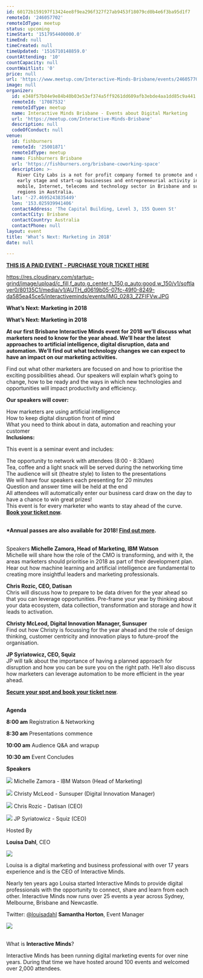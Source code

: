 ```yaml
---
id: 60172b159197f13424ee8f9ea296f327f27ab9453f18079cd0b4e6f3ba95d1f7
remoteId: '246057702'
remoteIdType: meetup
status: upcoming
timeStart: '1517954400000.0'
timeEnd: null
timeCreated: null
timeUpdated: '1516710148859.0'
countAttending: '10'
countCapacity: null
countWaitlist: '0'
price: null
url: 'https://www.meetup.com/Interactive-Minds-Brisbane/events/246057702/'
image: null
organizer:
  id: e348f57b04e9e84b40b03e53ef374a5ff9261dd609afb3ebde4aa1dd85c9a441
  remoteId: '17087532'
  remoteIdType: meetup
  name: Interactive Minds Brisbane - Events about Digital Marketing
  url: 'https://meetup.com/Interactive-Minds-Brisbane'
  description: null
  codeOfConduct: null
venue:
  id: fishburners
  remoteId: '25001871'
  remoteIdType: meetup
  name: Fishburners Brisbane
  url: 'https://fishburners.org/brisbane-coworking-space'
  description: >-
    River City Labs is a not for profit company formed to promote and develop
    early stage and start-up businesses and entrepreneurial activity in the
    mobile, Internet, telecoms and technology sector in Brisbane and surrounding
    regions in Australia.
  lat: '-27.4695243835449'
  lon: '153.025939941406'
  contactAddress: 'The Capital Building, Level 3, 155 Queen St'
  contactCity: Brisbane
  contactCountry: Australia
  contactPhone: null
layout: event
title: 'What’s Next: Marketing in 2018'
date: null

---
```

<p><b><a href="https://www.interactiveminds.com/events/details/interactive-minds-brisbane-presents-whats-next-marketing-in-2018"> THIS IS A PAID EVENT - PURCHASE YOUR TICKET HERE </a></b></p> <p><a href="https://res.cloudinary.com/startup-grind/image/upload/c_fill,f_auto,g_center,h_150,q_auto:good,w_150/v1/softlayer0/80135C1/media/v1/AUTH_d0619b05-07fc-49f0-8249-da585ea45ce5/interactiveminds/events/IMG_0283_ZZFIFVw.JPG" class="linkified">https://res.cloudinary.com/startup-grind/image/upload/c_fill,f_auto,g_center,h_150,q_auto:good,w_150/v1/softlayer0/80135C1/media/v1/AUTH_d0619b05-07fc-49f0-8249-da585ea45ce5/interactiveminds/events/IMG_0283_ZZFIFVw.JPG</a></p> <p><b>What’s Next: Marketing in 2018</b></p> <p><b>What’s Next: Marketing in 2018</b></p> <p><b>At our first Brisbane Interactive Minds event for 2018 we’ll discuss what marketers need to know for the year ahead. We’ll hear the latest approaches to artificial intelligence, digital disruption, data and automation. We’ll find out what technology changes we can expect to have an impact on our marketing activities.</b></p> <p>Find out what other marketers are focused on and how to prioritise the exciting possibilities ahead. Our speakers will explain what’s going to change, how to be ready and the ways in which new technologies and opportunities will impact productivity and efficiency.</p> <p><b>Our speakers will cover:</b></p> <p>How marketers are using artificial intelligence<br/>How to keep digital disruption front of mind<br/>What you need to think about in data, automation and reaching your customer<br/><b>Inclusions:</b></p> <p>This event is a seminar event and includes:</p> <p>The opportunity to network with attendees (8:00 - 8:30am)<br/>Tea, coffee and a light snack will be served during the networking time<br/>The audience will sit (theatre style) to listen to the presentations<br/>We will have four speakers each presenting for 20 minutes<br/>Question and answer time will be held at the end<br/>All attendees will automatically enter our business card draw on the day to have a chance to win great prizes!<br/>This event is for every marketer who wants to stay ahead of the curve. <b><a href="https://www.interactiveminds.com/events/details/interactive-minds-melbourne-presents-whats-next-marketing-in-2018#react-event-purchase-root">Book your ticket now</a>.</b></p> <p><br/><b>*Annual passes are also available for 2018! <a href="https://www.interactiveminds.com/annual-passes/brisbane-annual-passes/">Find out more</a>.</b></p> <p><br/>Speakers <b>Michelle Zamora, Head of Marketing, IBM Watson<br/></b>Michelle will share how the role of the CMO is transforming, and with it, the areas marketers should prioritise in 2018 as part of their development plan. Hear out how machine learning and artificial intelligence are fundamental to creating more insightful leaders and marketing professionals. </p> <p><b>Chris Rozic, CEO, Datisan<br/></b>Chris will discuss how to prepare to be data driven for the year ahead so that you can leverage opportunities. Pre-frame your year by thinking about your data ecosystem, data collection, transformation and storage and how it leads to activation.</p> <p><b>Christy McLeod, Digital Innovation Manager, Sunsuper<br/></b>Find out how Christy is focussing for the year ahead and the role of design thinking, customer centricity and innovation plays to future-proof the organisation.</p> <p><b>JP Syriatowicz, CEO, Squiz</b><br/>JP will talk about the importance of having a planned approach for disruption and how you can be sure you on the right path. He’ll also discuss how marketers can leverage automation to be more efficient in the year ahead.</p> <p><b><a href="https://www.interactiveminds.com/events/details/interactive-minds-melbourne-presents-whats-next-marketing-in-2018#react-event-purchase-root">Secure your spot and book your ticket now</a></b>.</p> <p><br/><b>Agenda</b></p> <p><b>8:00 am</b> Registration &amp; Networking</p> <p><b>8:30 am</b> Presentations commence</p> <p><b>10:00 am</b> Audience Q&amp;A and wrapup</p> <p><b>10:30 am</b> Event Concludes</p> <p><b>Speakers</b></p> <p><img src="https://res.cloudinary.com/startup-grind/image/upload/c_fill,f_auto,g_center,h_150,q_auto:good,w_150/v1/softlayer0/80135C1/media/v1/AUTH_d0619b05-07fc-49f0-8249-da585ea45ce5/interactiveminds/events/MichelleZamora_HiRes_01%20copy.jpeg" /> Michelle Zamora - IBM Watson (Head of Marketing)</p> <p><img src="https://res.cloudinary.com/startup-grind/image/upload/c_fill,f_auto,g_center,h_150,q_auto:good,w_150/v1/softlayer0/80135C1/media/v1/AUTH_d0619b05-07fc-49f0-8249-da585ea45ce5/interactiveminds/events/Christy_McLeod_wAey0DF.jpg" /> Christy McLeod - Sunsuper (Digital Innovation Manager)</p> <p><img src="https://res.cloudinary.com/startup-grind/image/upload/c_fill,f_auto,g_center,h_150,q_auto:good,w_150/v1/softlayer0/80135C1/media/v1/AUTH_d0619b05-07fc-49f0-8249-da585ea45ce5/interactiveminds/events/Chris%20-%20Dark_JKS46du.jpg" /> Chris Rozic - Datisan (CEO)</p> <p><img src="https://res.cloudinary.com/startup-grind/image/upload/c_fill,f_auto,g_center,h_150,q_auto:good,w_150/v1/softlayer0/80135C1/media/v1/AUTH_d0619b05-07fc-49f0-8249-da585ea45ce5/interactiveminds/events/jp_mugshot_alternative_400x400%20from%20Twitter_OxVxixi.jpg" /> JP Syriatowicz - Squiz (CEO)</p> <p>Hosted By</p> <p><b>Louisa Dahl</b>, CEO</p> <p><img src="https://res.cloudinary.com/startup-grind/image/upload/c_fill,f_auto,g_center,h_700,q_auto:good,w_700/v1/softlayer0/80135C1/media/v1/AUTH_d0619b05-07fc-49f0-8249-da585ea45ce5/interactiveminds/avatars/LouisaDahl_Headshot2017.jpg" /></p> <p>Louisa is a digital marketing and business professional with over 17 years experience and is the CEO of Interactive Minds.</p> <p>Nearly ten years ago Louisa started Interactive Minds to provide digital professionals with the opportunity to connect, share and learn from each other. Interactive Minds now runs over 25 events a year across Sydney, Melbourne, Brisbane and Newcastle.</p> <p>

Twitter: <a href="http://twitter.com/louisadahl">@louisadahl</a> <b>Samantha Horton</b>, Event Manager</p> <p><img src="https://res.cloudinary.com/startup-grind/image/upload/c_fill,f_auto,g_center,h_700,q_auto:good,w_700/v1/softlayer0/80135C1/media/v1/AUTH_d0619b05-07fc-49f0-8249-da585ea45ce5/interactiveminds/avatars/samantha_horton.jpg" /></p> <p><br/>What is <b>Interactive Minds</b>?</p> <p>Interactive Minds has been running digital marketing events for over nine years. During that time we have hosted around 100 events and welcomed over 2,000 attendees.</p> 

